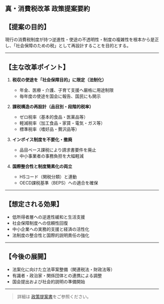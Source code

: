 ## 真・消費税改革 政策提案要約

## 【提案の目的】
現行の消費税制度が持つ逆進性・使途の不透明性・制度の複雑性を根本から是正し、「社会保障のための税」として再設計することを目的とする。

---

## 【主な改革ポイント】

1. **税収の使途を「社会保障目的」に限定（法制化）**
   - 年金、医療・介護、子育て支援へ厳格に用途制限
   - 毎年度の使途を国会に報告、国民にも開示

2. **課税構造の再設計（品目別・段階的税率）**
   - ゼロ税率（基本的食品・医薬品等）
   - 軽減税率（加工食品・家賃・電気・ガス等）
   - 標準税率（嗜好品・贅沢品等）

3. **インボイス制度を不要化・撤廃**
   - 品目ベース課税により請求書要件を廃止
   - 中小事業者の事務負担を大幅軽減

4. **国際整合性と制度簡素化の両立**
   - HSコード（関税分類）と連動
   - OECD課税基準（BEPS）への適合を確保

---

## 【想定される効果】

- 低所得者層への逆進性緩和と生活支援
- 社会保障制度への信頼性回復
- 中小企業への実務的支援と経済の活性化
- 法制度の整合性と国際的説明責任の強化

---

## 【今後の展開】

- 法案化に向けた立法草案整備（関連税法・財政法等）
- 有識者・政治家・関係団体との連携による調整
- 国会提出および社会的説明の準備開始

---

> 詳細は [政策提案書](#policy_proposal)をご参照ください。
